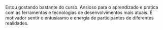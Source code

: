 Estou gostando bastante do curso. Ansioso para o aprendizado e pratica com as ferramentas e tecnologias de desenvolvimentos mais atuais. É motivador sentir o entusiasmo e energia de participantes de diferentes realidades.